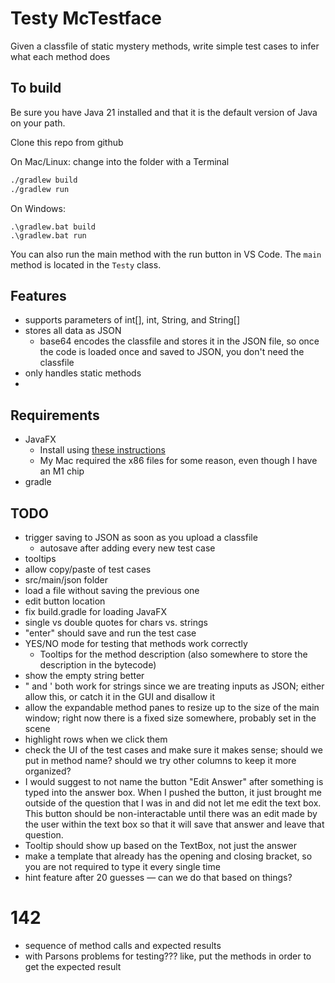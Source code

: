 Testy McTestface
===
Given a classfile of static mystery methods, write simple test cases to infer what each method does

## To build

Be sure you have Java 21 installed and that it is the default version of Java on your path.

Clone this repo from github

On Mac/Linux:
change into the folder with a Terminal

```bash
./gradlew build
./gradlew run
```

On Windows:

```command
.\gradlew.bat build
.\gradlew.bat run
```

You can also run the main method with the run button in VS Code. The `main` method is located in the `Testy` class.

Features
----
* supports parameters of int[], int, String, and String[]
* stores all data as JSON
    * base64 encodes the classfile and stores it in the JSON file, so once the code is loaded once and saved to JSON, you don't need the classfile
* only handles static methods
* 

Requirements
----
* JavaFX
    * Install using [these instructions](https://openjfx.io/openjfx-docs/#gradle)
    * My Mac required the x86 files for some reason, even though I have an M1 chip
* gradle
    
TODO
---
* trigger saving to JSON as soon as you upload a classfile
	* autosave after adding every new test case
* tooltips
* allow copy/paste of test cases
* src/main/json folder
* load a file without saving the previous one
* edit button location
* fix build.gradle for loading JavaFX
* single vs double quotes for chars vs. strings
* "enter" should save and run the test case
* YES/NO mode for testing that methods work correctly
    * Tooltips for the method description (also somewhere to store the description in the bytecode)
* show the empty string better
* " and ' both work for strings since we are treating inputs as JSON; either allow this, or catch it in the GUI and disallow it
* allow the expandable method panes to resize up to the size of the main window; right now there is a fixed size somewhere, probably set in the scene
* highlight rows when we click them
* check the UI of the test cases and make sure it makes sense; should we put in method name? should we try other columns to keep it more organized?
*  I would suggest to not name the button "Edit Answer" after something is typed into the answer box. When I pushed the button, it just brought me outside of the question that I was in and did not let me edit the text box. This button should be non-interactable until there was an edit made by the user within the text box so that it will save that answer and leave that question.
* Tooltip should show up based on the TextBox, not just the answer
* make a template that already has the opening and closing bracket, so you are not required to type it every single time
* hint feature after 20 guesses — can we do that based on things?

# 142
* sequence of method calls and expected results
* with Parsons problems for testing??? like, put the methods in order to get the expected result